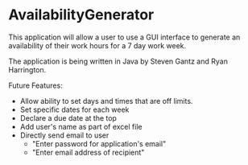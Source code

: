 # AvailabilityGenerator
This application will allow a user to use a GUI interface to generate an availability of their work hours for a 7 day work week.

The application is being written in Java by Steven Gantz and Ryan Harrington.

Future Features:
- Allow ability to set days and times that are off limits.
- Set specific dates for each week
- Declare a due date at the top
- Add user's name as part of excel file
- Directly send email to user
  - "Enter password for application's email"
  - "Enter email address of recipient"
